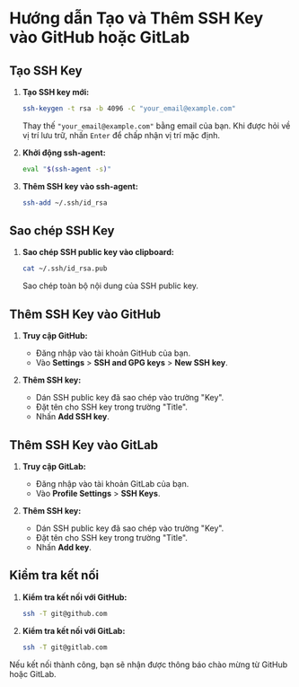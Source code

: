# Hướng dẫn Tạo và Thêm SSH Key vào GitHub hoặc GitLab

## Tạo SSH Key

1. **Tạo SSH key mới:**
   ```bash
   ssh-keygen -t rsa -b 4096 -C "your_email@example.com"
   ```
   Thay thế `"your_email@example.com"` bằng email của bạn. Khi được hỏi về vị trí lưu trữ, nhấn `Enter` để chấp nhận vị trí mặc định.

2. **Khởi động ssh-agent:**
   ```bash
   eval "$(ssh-agent -s)"
   ```

3. **Thêm SSH key vào ssh-agent:**
   ```bash
   ssh-add ~/.ssh/id_rsa
   ```

## Sao chép SSH Key

1. **Sao chép SSH public key vào clipboard:**
   ```bash
   cat ~/.ssh/id_rsa.pub
   ```
   Sao chép toàn bộ nội dung của SSH public key.

## Thêm SSH Key vào GitHub

1. **Truy cập GitHub:**
   - Đăng nhập vào tài khoản GitHub của bạn.
   - Vào **Settings** > **SSH and GPG keys** > **New SSH key**.

2. **Thêm SSH key:**
   - Dán SSH public key đã sao chép vào trường "Key".
   - Đặt tên cho SSH key trong trường "Title".
   - Nhấn **Add SSH key**.

## Thêm SSH Key vào GitLab

1. **Truy cập GitLab:**
   - Đăng nhập vào tài khoản GitLab của bạn.
   - Vào **Profile Settings** > **SSH Keys**.

2. **Thêm SSH key:**
   - Dán SSH public key đã sao chép vào trường "Key".
   - Đặt tên cho SSH key trong trường "Title".
   - Nhấn **Add key**.

## Kiểm tra kết nối

1. **Kiểm tra kết nối với GitHub:**
   ```bash
   ssh -T git@github.com
   ```

2. **Kiểm tra kết nối với GitLab:**
   ```bash
   ssh -T git@gitlab.com
   ```

Nếu kết nối thành công, bạn sẽ nhận được thông báo chào mừng từ GitHub hoặc GitLab. 